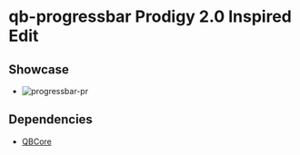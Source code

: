# qb-progressbar Prodigy 2.0 Inspired Edit


## Showcase 
- ![progressbar-pr](https://github.com/user-attachments/assets/538583bb-ef12-4542-913f-c5b0e212d77a)
 
## Dependencies

- [QBCore](https://github.com/qbcore-framework/qb-core)



